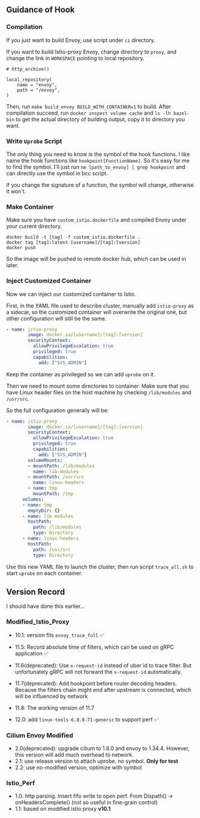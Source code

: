 ## Guidance of Hook

### Compilation

If you just want to build Envoy, use script under `ci` directory.

If you want to build Istio-proxy Envoy, change directory to `proxy`, and change the link in `WORKSPACE` pointing to local repository.

```bazel
# http_archive()

local_repository(
    name = "envoy",
    path = "/envoy",
)
```

Then, run `make build_envoy BUILD_WITH_CONTAINER=1` to build. After compilation succeed, run `docker inspect volume cache` and `ls -lh bazel-bin` to get the actual directory of building output, copy it to directory you want.



### Write `Uprobe` Script

The only thing you need to know is the symbol of the hook functions.  I like name the hook functions like `hookpoint[FunctionName]`. So it's easy for me to find the symbol. I'll just run `nm [path_to_envoy] | grep hookpoint` and can directly use the symbol in bcc script.

If you change the signature of a function, the symbol will change, otherwise it won't.



### Make Container

Make sure you have `custom_istio.dockerfile` and compiled Envoy under your current directory.

```shell
docker build -t [tag] -f custom_istio.dockerfile .
docker tag [tag]:latest [username]/[tag]:[version]
docker push
```

So the image will be pushed to remote docker hub, which can be used in later.



### Inject Customized Container

Now we can inject our customized container to Istio.

First, in the YAML file used to describe cluster, manually add `istio-proxy` as a sidecar, so the customized container will overwrite the original one, but other configuration will still be the same.

```yaml
- name: istio-proxy
        image: docker.io/[username]/[tag]:[version]
        securityContext:
          allowPrivilegeEscalation: true
          privileged: true
          capabilities:
            add: ["SYS_ADMIN"]
```

Keep the container as privileged so we can add `uprobe` on it.

Then we need to mount some directories to container. Make sure that you have Linux header files on the host machine by checking `/lib/modules` and `/usr/src`. 

So the full configuration generally will be:

```yaml
- name: istio-proxy
        image: docker.io/[username]/[tag]:[version]
        securityContext:
          allowPrivilegeEscalation: true
          privileged: true
          capabilities:
            add: ["SYS_ADMIN"]
        volumeMounts:
        - mountPath: /lib/modules
          name: lib-modules
        - mountPath: /usr/src
          name: linux-headers
        - name: tmp
          mountPath: /tmp
      volumes:
      - name: tmp
        emptyDir: {}
      - name: lib-modules
        hostPath:
          path: /lib/modules
          type: Directory
      - name: linux-headers
        hostPath:
          path: /usr/src
          type: Directory
```

Use this new YAML file to launch the cluster, then run script `trace_all.sh` to start `uprobe` on each container.

## Version Record
I should have done this earlier...

### Modified_Istio_Proxy
- 10.1: version fits `envoy_trace_full` ✅
- 11.5: Record absolute time of filters, which can be used on gRPC application ✅
- 11.6(deprecated): Use `x-request-id` instead of uber id to trace filter. But unfortunately gRPC will not forward the `x-request-id` automatically.
- 11.7(deprecated): Add hookpoint before router decoding headers. Because the filters chain might end after upstream is connected, which will be influenced by network
- 11.8: The working version of 11.7

- 12.0: add `linux-tools-6.8.0-71-generic` to support perf ✅

### Cilium Envoy Modified
- 2.0(deprecated): upgrade cilium to 1.8.0 and envoy to 1.34.4. However, this version will add much overhead to network.
- 2.1: use release version to attach uprobe. no symbol. **Only for test**
- 2.2: use no-modified version, optimize with symbol

### Istio_Perf
- 1.0: http parsing. Insert fifo write to open perf. From Dispath() -> onHeadersComplete() (not so useful in fine-grain control)
- 1.1: based on modified istio proxy **v10.1**
